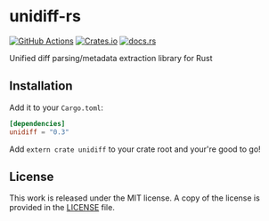 # unidiff-rs

[![GitHub Actions](https://github.com/messense/unidiff-rs/workflows/CI/badge.svg)](https://github.com/messense/unidiff-rs/actions?query=workflow%3ACI)
[![Crates.io](https://img.shields.io/crates/v/unidiff.svg)](https://crates.io/crates/unidiff)
[![docs.rs](https://docs.rs/unidiff/badge.svg)](https://docs.rs/unidiff/)

Unified diff parsing/metadata extraction library for Rust

## Installation

Add it to your ``Cargo.toml``:

```toml
[dependencies]
unidiff = "0.3"
```

Add ``extern crate unidiff`` to your crate root and your're good to go!

## License

This work is released under the MIT license. A copy of the license is provided in the [LICENSE](./LICENSE) file.
